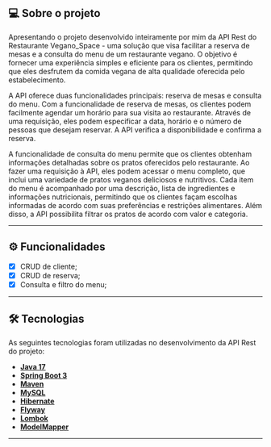 ## 💻 Sobre o projeto

  Apresentando o projeto desenvolvido inteiramente por mim da API Rest do Restaurante Vegano_Space - uma solução que visa facilitar a reserva de mesas e a consulta do menu de um restaurante vegano. O objetivo é fornecer uma experiência simples e eficiente para os clientes, permitindo que eles desfrutem da comida vegana de alta qualidade oferecida pelo estabelecimento.

  A API oferece duas funcionalidades principais: reserva de mesas e consulta do menu. Com a funcionalidade de reserva de mesas, os clientes podem facilmente agendar um horário para sua visita ao restaurante. Através de uma requisição, eles podem especificar a data, horário e o número de pessoas que desejam reservar. A API verifica a disponibilidade e confirma a reserva.

  A funcionalidade de consulta do menu permite que os clientes obtenham informações detalhadas sobre os pratos oferecidos pelo restaurante. Ao fazer uma requisição à API, eles podem acessar o menu completo, que inclui uma variedade de pratos veganos deliciosos e nutritivos. Cada item do menu é acompanhado por uma descrição, lista de ingredientes e informações nutricionais, permitindo que os clientes façam escolhas informadas de acordo com suas preferências e restrições alimentares. Além disso, a API possibilita filtrar os pratos de acordo com valor e categoria.

---

## ⚙️ Funcionalidades

- [x] CRUD de cliente;
- [x] CRUD de reserva;
- [x] Consulta e filtro do menu;

---


## 🛠 Tecnologias

As seguintes tecnologias foram utilizadas no desenvolvimento da API Rest do projeto:

- **[Java 17](https://www.oracle.com/java)**
- **[Spring Boot 3](https://spring.io/projects/spring-boot)**
- **[Maven](https://maven.apache.org)**
- **[MySQL](https://www.mysql.com)**
- **[Hibernate](https://hibernate.org)**
- **[Flyway](https://flywaydb.org)**
- **[Lombok](https://projectlombok.org)**
- **[ModelMapper](https://modelmapper.org/)**

---
